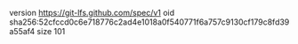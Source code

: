 version https://git-lfs.github.com/spec/v1
oid sha256:52cfccd0c6e718776c2ad4e1018a0f540771f6a757c9130cf179c8fd39a55af4
size 101

